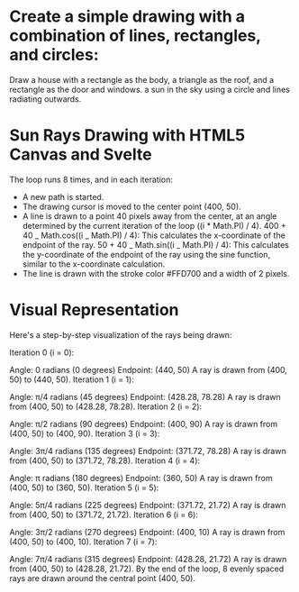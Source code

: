 # Create a simple drawing with a combination of lines, rectangles, and circles:

Draw a house with a rectangle as the body, a triangle as the roof, and a rectangle as the door and windows. a sun in the sky using a circle and lines radiating outwards.

# Sun Rays Drawing with HTML5 Canvas and Svelte

The loop runs 8 times, and in each iteration:

- A new path is started.
- The drawing cursor is moved to the center point (400, 50).
- A line is drawn to a point 40 pixels away from the center, at an angle determined by the current iteration of the loop ((i \* Math.PI) / 4). 400 + 40 _ Math.cos((i _ Math.PI) / 4): This calculates the x-coordinate of the endpoint of the ray. 50 + 40 _ Math.sin((i _ Math.PI) / 4): This calculates the y-coordinate of the endpoint of the ray using the sine function, similar to the x-coordinate calculation.
- The line is drawn with the stroke color #FFD700 and a width of 2 pixels.

# Visual Representation

Here's a step-by-step visualization of the rays being drawn:

Iteration 0 (i = 0):

Angle: 0 radians (0 degrees)
Endpoint: (440, 50)
A ray is drawn from (400, 50) to (440, 50).
Iteration 1 (i = 1):

Angle: π/4 radians (45 degrees)
Endpoint: (428.28, 78.28)
A ray is drawn from (400, 50) to (428.28, 78.28).
Iteration 2 (i = 2):

Angle: π/2 radians (90 degrees)
Endpoint: (400, 90)
A ray is drawn from (400, 50) to (400, 90).
Iteration 3 (i = 3):

Angle: 3π/4 radians (135 degrees)
Endpoint: (371.72, 78.28)
A ray is drawn from (400, 50) to (371.72, 78.28).
Iteration 4 (i = 4):

Angle: π radians (180 degrees)
Endpoint: (360, 50)
A ray is drawn from (400, 50) to (360, 50).
Iteration 5 (i = 5):

Angle: 5π/4 radians (225 degrees)
Endpoint: (371.72, 21.72)
A ray is drawn from (400, 50) to (371.72, 21.72).
Iteration 6 (i = 6):

Angle: 3π/2 radians (270 degrees)
Endpoint: (400, 10)
A ray is drawn from (400, 50) to (400, 10).
Iteration 7 (i = 7):

Angle: 7π/4 radians (315 degrees)
Endpoint: (428.28, 21.72)
A ray is drawn from (400, 50) to (428.28, 21.72).
By the end of the loop, 8 evenly spaced rays are drawn around the central point (400, 50).
